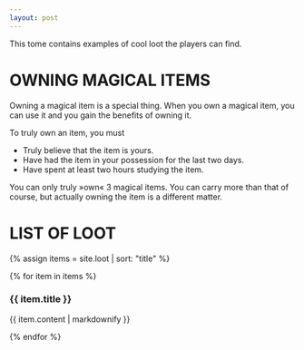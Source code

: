 ```yaml
---
layout: post
---
```


This tome contains examples of cool loot the players can find.

OWNING MAGICAL ITEMS
====================

Owning a magical item is a special thing.
When you own a magical item, you can use it and you gain the benefits of
owning it.

To truly own an item, you must 

* Truly believe that the item is yours.
* Have had the item in your possession for the last two days.
* Have spent at least two hours studying the item.


You can only truly »own« 3 magical items. You can carry more than
that of course, but actually owning the item is a different matter.


LIST OF LOOT
============

{% assign items = site.loot | sort: "title" %}

{% for item in items %}

### {{ item.title }}

{{ item.content | markdownify }}

{% endfor %}
